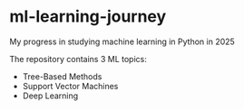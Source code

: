 # ml-learning-journey
My progress in studying machine learning in Python in 2025

The repository contains 3 ML topics:
- Tree-Based Methods
- Support Vector Machines
- Deep Learning
